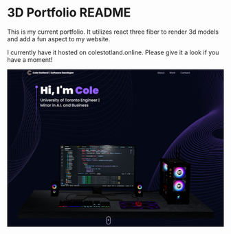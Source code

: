 # 3D Portfolio README

This is my current portfolio. It utilizes react three fiber to render 3d models and add a fun aspect to my website.

I currently have it hosted on colestotland.online. Please give it a look if you have a moment!



![Local Image](3d.png)
